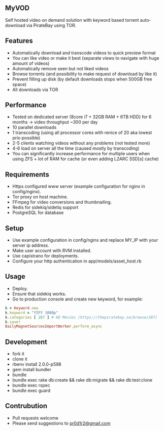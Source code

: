 MyVOD
-----

Self hosted video on demand solution with keyword based torrent auto-download via PirateBay using TOR.

Features
--------

- Automatically download and transcode videos to quick preview format
- You can like video or make it best (separate views to navigate with huge amount of videos)
- Automatically remove seen but not liked videos
- Browse torrents (and possibility to make request of download by like it)
- Prevent filling up disk (by default downloads stops when 500GB free space)
- All downloads via TOR

Performance
-----------
- Tested on dedicated server (8core i7 + 32GB RAM + 6TB HDD) for 6 months -> video throughput ~300 per day
- 10 parallel downloads
- 1 transcoding (using all processor cores with renice of 20 aka lowest prio possible)
- 2-5 clients watching videos without any problems (not tested more)
- 4-6 load on server all the time (caused mostly by transcoding)
- You can significantly increase performance for multiple users when using ZFS + lot of RAM for cache (or even adding L2ARC SSD[s] cache)

Requirements
------------

- Https configured www server (example configuration for nginx in config/nginx).
- Tor proxy on host machine.
- FFmpeg for video conversions and thumbnailing.
- Redis for sidekiq/sidetiq support
- PostgreSQL for database

Setup
-----

- Use example configuration in config/nginx and replace MY_IP with your server ip address.
- Make user account with RVM installed.
- Use capistrano for deployments.
- Configure your http authentication in app/models/asset_host.rb

Usage
-----

- Deploy.
- Ensure that sidekiq works.
- Go to production console and create new keyword, for example:

```ruby
k = Keyword.new
k.keyword = "YIFY 1080p"
k.categories [ 207 ] # HD Movies (https://thepiratebay.se/browse/207)
k.save!
DailyMagnetSourcesImportWorker.perform_async
```

Development
-----------
- fork it
- clone it
- rbenv install 2.0.0-p598
- gem install bundler
- bundle
- bundle exec rake db:create && rake db:migrate && rake db:test:clone
- bundle exec rspec
- bundle exec guard

Contrubution
------------

- Pull requests welcome
- Please send suggestions to pr0d1r2@gmail.com
